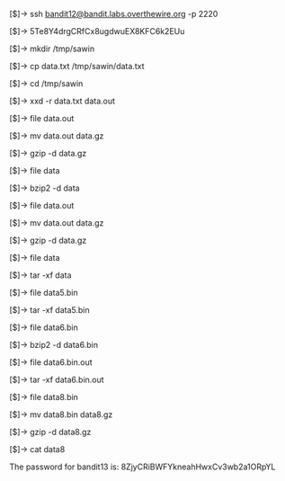 [$]-> ssh bandit12@bandit.labs.overthewire.org -p 2220

[$]-> 5Te8Y4drgCRfCx8ugdwuEX8KFC6k2EUu

[$]-> mkdir /tmp/sawin

[$]-> cp data.txt /tmp/sawin/data.txt

[$]-> cd /tmp/sawin

[$]-> xxd -r data.txt data.out

[$]-> file data.out

[$]-> mv data.out data.gz

[$]-> gzip -d data.gz

[$]-> file data

[$]-> bzip2 -d data

[$]-> file data.out

[$]-> mv data.out data.gz

[$]-> gzip -d data.gz

[$]-> file data

[$]-> tar -xf data

[$]-> file data5.bin

[$]-> tar -xf data5.bin

[$]-> file data6.bin

[$]-> bzip2 -d data6.bin

[$]-> file data6.bin.out

[$]-> tar -xf data6.bin.out

[$]-> file data8.bin

[$]-> mv data8.bin data8.gz

[$]-> gzip -d data8.gz

[$]-> cat data8


The password for bandit13 is: 8ZjyCRiBWFYkneahHwxCv3wb2a1ORpYL
	

